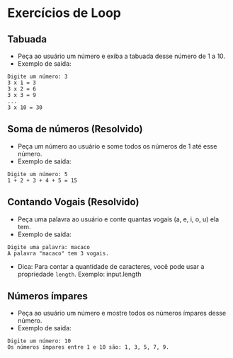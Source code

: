 # Exercícios de Loop

## Tabuada
- Peça ao usuário um número e exiba a tabuada desse número de 1 a 10.
- Exemplo de saída:
```
Digite um número: 3
3 x 1 = 3
3 x 2 = 6
3 x 3 = 9
...
3 x 10 = 30
```

## Soma de números (Resolvido)
- Peça um número ao usuário e some todos os números de 1 até esse número.
- Exemplo de saída:
```
Digite um número: 5
1 + 2 + 3 + 4 + 5 = 15
```

## Contando Vogais (Resolvido)
- Peça uma palavra ao usuário e conte quantas vogais (a, e, i, o, u) ela tem.
- Exemplo de saída:
```
Digite uma palavra: macaco
A palavra "macaco" tem 3 vogais.
```
- Dica: Para contar a quantidade de caracteres, você pode usar a propriedade `length`. Exemplo: input.length

## Números ímpares
- Peça ao usuário um número e mostre todos os números ímpares desse número.
- Exemplo de saída:
```
Digite um número: 10
Os números ímpares entre 1 e 10 são: 1, 3, 5, 7, 9.
```

